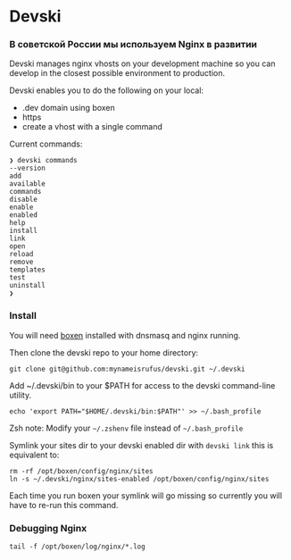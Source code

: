 # Devski

### В советской России мы используем Nginx в развитии

Devski manages nginx vhosts on your development machine so you can develop in 
the closest possible environment to production.

Devski enables you to do the following on your local:

* .dev domain using boxen
* https
* create a vhost with a single command

Current commands:

```shell
❯ devski commands
--version
add
available
commands
disable
enable
enabled
help
install
link
open
reload
remove
templates
test
uninstall
❯
```

### Install

You will need [boxen](http://boxen.github.com/) installed with dnsmasq and nginx 
running.

Then clone the devski repo to your home directory:

```shell
git clone git@github.com:mynameisrufus/devski.git ~/.devski
```

Add ~/.devski/bin to your $PATH for access to the devski command-line utility.

```shell
echo 'export PATH="$HOME/.devski/bin:$PATH"' >> ~/.bash_profile
```

Zsh note: Modify your `~/.zshenv` file instead of `~/.bash_profile`

Symlink your sites dir to your devski enabled dir with `devski link` this is
equivalent to:

```shell
rm -rf /opt/boxen/config/nginx/sites
ln -s ~/.devski/nginx/sites-enabled /opt/boxen/config/nginx/sites
```

Each time you run boxen your symlink will go missing so currently you will have
to re-run this command.

### Debugging Nginx

``` 
tail -f /opt/boxen/log/nginx/*.log
```
